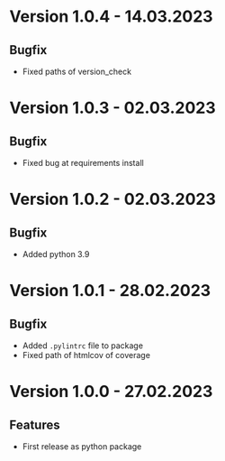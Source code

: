 # Version 1.0.4 - 14.03.2023

## Bugfix

- Fixed paths of version_check

# Version 1.0.3 - 02.03.2023

## Bugfix

- Fixed bug at requirements install

# Version 1.0.2 - 02.03.2023

## Bugfix

- Added python 3.9

# Version 1.0.1 - 28.02.2023

## Bugfix

- Added ``.pylintrc`` file to package
- Fixed path of htmlcov of coverage

# Version 1.0.0 - 27.02.2023

## Features

- First release as python package
